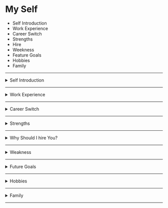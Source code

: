 # My Self

* Self Introduction
* Work Experience
* Career Switch
* Strengths
* Hire
* Weekness
* Feature Goals
* Hobbies
* Family

---

<details>
<summary>Self Introduction</summary>

### Self Introduction

First of all,
Thank you, sir, for giving me this opportunity to introduce myself.

well,
##### `Bio`
I'm Praveen Ande.

I am from Dr. B. R. Ambedkar Konaseema district in Andhra Pradesh state, currently I am in Hyderabad.

I have completed my B.Tech in the stream of **Mechanical Engineering** from *SRINIVASA INSTITUTE OF ENGINEERING & TECHNOLOGY* Amalapuram.

##### `My Journey`
After My Graduation, I worked at __JAY ENGINEERING WORKS__ company in Chennai as a Quality Control Engineer & CNC Programmer.  

I have a strong interest in learning programming languages, so I completed an __Industry Ready Certification__ course in Full-stack Development with __MERN__ specialization from __Nxtwave__.  

##### `Skills`

During my full-stack training, I learned various technologies:

On the **Frontend** side, I learned `HTML`, `CSS`, `Bootstrap`, `JavaScript`, and `React`.

On the **Backend** side, I acquired knowledge on `Node.js`, `Express.js`, and `Python`.

On the **Database** side, I learned `SQLite` database.

I also gained some experience in using Git and GitHub for version control.

So I have hands-on experience on MERN stack technologies,

##### `Projects`

During my fullstack training I have built many  __static__, __Responsive__ and __Dynamic__ websites.  
I developed __Todo Application__ with Javascript and also created __Wikipedia Search Application__ using `Javascript` and `API calls`.

I have built __Instashare__ React Application, It is almost like Instagram clone. For this project I used `Functional components with React Hooks`, `API calls` and `Cookies Storage`.

currently I am learning `MongoDB` database...

##### Achievements
My achievement is that I recently participated in 100-days code challenge and successfully completed that challenge.

During that challenge, I consistently updated my learning progress of coding every day for 100 days on __LinkedIn__.

As a result,  I received a certificate from __Nxtwave__.

This is all about me sir.

If you want to know more about me, I am very happy to share with you.

Thank you sir.

</details>

---

<details>
<summary>Work Experience</summary>

### Work Experience

##### Non-IT
After My Graduation, I worked at __JAY ENGINEERING WORKS__ company in Chennai as a Quality Control Engineer & CNC Programmer.   
In this role, I handled CNC machines and Control the dimensions of machining parts by modifying the CNC programs.

I worked in Mechanical Industry nearly 2 1/2 years.  

##### IT
I have also IT experience from last 1 year. 
During my fullstack training I did many __static__, __responsive__ and __Dynamic__ websites in CCBP.

</details>

---

<details>
<summary>Career Switch</summary>

### Career Switch
Actually, I realized that there is  more growth in IT field.
So, I took full-stack trainning from __Nxtwave__.

I improved my logical thinking & problem solving skills through Python.  

During my full-stack training, I really enjoyed learning these technologies and developing websites and projects. 

This experience gave a lot of confidence then I fixed that IT field is the right field for me.
That's why I want to switch my career to IT field.

</details>

---

<details>
<summary>Strengths</summary>

### Strengths 

I have good Problem-solving skills.  
Instead of spending time worrying about the problem, I try to understand the root cause of the problem and then try to solve it.

In my previous company I solved many problems.

Actually, I am very friendly and I can collaborate with people and be a good team player.

</details>

---

<details>
<summary>Why Should I hire You?</summary>

### Hire 

I'm confident that with my strengths, I can fulfill my responsibilities as an employee in your company.
</details>

---

<details>
<summary>Weakness</summary>

### Weakness 
I get sad sometimes when my plans don't work. 

</details>

---

<details>
<summary>Future Goals</summary>

### Feature Goals 

##### Short-term goal
I want to become an expert in my role at your company.

##### Long-term
I want to contribute to the your company's growth.

</details>

---

<details>
<summary>Hobbies</summary>

### Hobbies

* I am spending my free time with my sister's kids.
 
* Actually, I try to learn something new.
I followed many technology related channels on youtube.  
My Favorite youtube channel is __Akshay Saini__ youtube channel.
He has good knowledge in Javascript.

</details>

---

<details>
<summary>Family</summary>

### Family

My father is a farmer.
My mother is a housewife.

I have two siblings, My both elder sisters are married.

</details>

---
